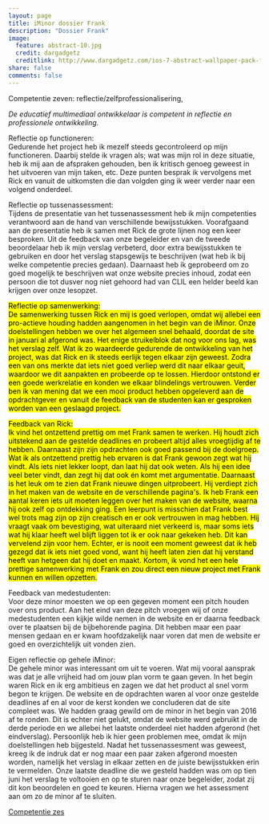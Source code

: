 ```yaml
---
layout: page
title: iMinor dossier Frank
description: "Dossier Frank"
image:
  feature: abstract-10.jpg
  credit: dargadgetz
  creditlink: http://www.dargadgetz.com/ios-7-abstract-wallpaper-pack-for-iphone-5-and-ipod-touch-retina/
share: false
comments: false
---
```

Competentie zeven: reflectie/zelfprofessionalisering,

<i>De educatief multimediaal ontwikkelaar is competent in reflectie en professionele ontwikkeling.</i>

Reflectie op functioneren:
<br>Gedurende het project heb ik mezelf steeds gecontroleerd op mijn functioneren. Daarbij stelde ik vragen als; wat was mijn rol in deze situatie, heb ik mij aan de afspraken gehouden, ben ik kritisch genoeg geweest in het uitvoeren van mijn taken, etc. Deze punten besprak ik vervolgens met Rick en vanuit de uitkomsten die dan volgden ging ik weer verder naar een volgend onderdeel. 

Reflectie op tussenassessment:
<br>Tijdens de presentatie van het tussenassessment heb ik mijn competenties verantwoord aan de hand van verschillende bewijsstukken. Voorafgaand aan de presentatie heb ik samen met Rick de grote lijnen nog een keer besproken. Uit de feedback van onze begeleider en van de tweede beoordelaar heb ik mijn verslag verbeterd, door extra bewijsstukken te gebruiken en door het verslag stapsgewijs te beschrijven (wat heb ik bij welke competentie precies gedaan). Daarnaast heb ik geprobeerd om zo goed mogelijk te beschrijven wat onze website precies inhoud, zodat een persoon die tot dusver nog niet gehoord had van CLIL een helder beeld kan krijgen over onze lesopzet. 

<mark>Reflectie op samenwerking:
<br>De samenwerking tussen Rick en mij is goed verlopen, omdat wij allebei een pro-actieve houding hadden aangenomen in het begin van de iMinor. Onze doelstellingen hebben we over het algemeen snel behaald, doordat de site in januari al afgerond was. Het enige struikelblok dat nog voor ons lag, was het verslag zelf. Wat ik zo waardeerde gedurende de ontwikkeling van het project, was dat Rick en ik steeds eerlijk tegen elkaar zijn geweest. Zodra een van ons merkte dat iets niet goed verliep werd dit naar elkaar geuit, waardoor we dit aanpakten en probeerde op te lossen. Hierdoor ontstond er een goede werkrelatie en konden we elkaar blindelings vertrouwen. Verder ben ik van mening dat we een mooi product hebben opgeleverd aan de opdrachtgever en vanuit de feedback van de studenten kan er gesproken worden van een geslaagd project. 

<mark>Feedback van Rick:
<br>Ik vind het ontzettend prettig om met Frank samen te werken. Hij houdt zich uitstekend aan de gestelde deadlines en probeert altijd alles vroegtijdig af te hebben. Daarnaast zijn zijn opdrachten ook goed passend bij de doelgroep. Wat ik als ontzettend prettig heb ervaren is dat Frank gewoon zegt wat hij vindt. Als iets niet lekker loopt, dan laat hij dat ook weten. Als hij een idee veel beter vindt, dan zegt hij dat ook én komt met argumentatie. Daarnaast is het leuk om te zien dat Frank nieuwe dingen uitprobeert. Hij verdiept zich in het maken van de website en de verschillende pagina's. Ik heb Frank een aantal keren iets uit moeten leggen over het maken van de website, waarna hij ook zelf op ontdekking ging. Een leerpunt is misschien dat Frank best wel trots mag zijn op zijn creatisch en er ook vertrouwen in mag hebben. Hij vraagt vaak om bevestiging, wat uiteraard niet verkeerd is, maar soms iets wat hij klaar heeft wel blijft liggen tot ik er ook naar gekeken heb. Dit kan vervelend zijn voor hem. Echter, er is nooit een moment geweest dat ik heb gezegd dat ik iets niet goed vond, want hij heeft laten zien dat hij verstand heeft van hetgeen dat hij doet en maakt. Kortom, ik vond het een hele prettige samenwerking met Frank en zou direct een nieuw project met Frank kunnen en willen opzetten.

Feedback van medestudenten:
<br>Voor deze minor moesten we op een gegeven moment een pitch houden over ons product. Aan het eind van deze pitch vroegen wij of onze medestudenten een kijkje wilde nemen in de website en er daarna feedback over te plaatsen bij de bijbehorende pagina. Dit hebben maar een paar mensen gedaan en er kwam hoofdzakelijk naar voren dat men de website er goed en overzichtelijk uit vonden zien.  

Eigen reflectie op gehele iMinor:
<br>De gehele minor was interessant om uit te voeren. Wat mij vooral aansprak was dat je alle vrijheid had om jouw plan vorm te gaan geven. In het begin waren Rick en ik erg ambitieus en zagen we dat het product al snel vorm begon te krijgen. De website en de opdrachten waren al voor onze gestelde deadlines af en al voor de kerst konden we concluderen dat de site compleet was. We hadden graag gewild om de minor in het begin van 2016 af te ronden. Dit is echter niet gelukt, omdat de website werd gebruikt in de derde periode en we allebei het laatste onderdeel niet hadden afgerond (het eindverslag). Persoonlijk heb ik hier geen problemen mee, omdat ik mijn doelstellingen heb bijgesteld. Nadat het tussenassesment was geweest, kreeg ik de indruk dat er nog maar een paar zaken afgerond moesten worden, namelijk het verslag in elkaar zetten en de juiste bewijsstukken erin te vermelden. Onze laatste deadline die we gesteld hadden was om op tien juni het verslag te voltooien en op te sturen naar onze begeleider, zodat zij dit kon beoordelen en goed te keuren. Hierna vragen we het assessment aan om zo de minor af te sluiten. 


<div style="float: left"> 
<a href="{{ site.url }}/iminor-frank/competentie6/" class="btn">Competentie zes</a>
</div>

